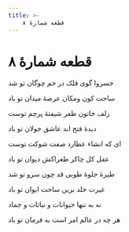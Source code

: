 ```yaml
---
title: >-
    قطعه شمارهٔ ۸
---
```

# قطعه شمارهٔ ۸

<div class="b" id="bn1"><div class="m1"><p>خسروا گوی فلک در خم چوگان تو شد</p></div>
<div class="m2"><p>ساحت کون ومکان عرصهٔ میدان تو باد</p></div></div>
<div class="b" id="bn2"><div class="m1"><p>زلف خاتون ظفر شیفتهٔ پرچم توست</p></div>
<div class="m2"><p>دیدهٔ فتح ابد عاشق جولان تو باد</p></div></div>
<div class="b" id="bn3"><div class="m1"><p>ای که انشاء عطارد صفت شوکت توست</p></div>
<div class="m2"><p>عقل کل چاکر طغراکش دیوان تو باد</p></div></div>
<div class="b" id="bn4"><div class="m1"><p>طیرهٔ جلوهٔ طوبی قد چون سرو تو شد</p></div>
<div class="m2"><p>غیرت خلد برین ساحت ایوان تو باد</p></div></div>
<div class="b" id="bn5"><div class="m1"><p>نه به تنها حیوانات و نباتات و جماد</p></div>
<div class="m2"><p>هر چه در عالم امر است به فرمان تو باد</p></div></div>

